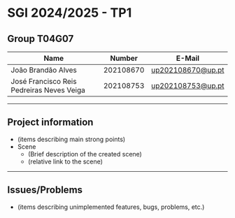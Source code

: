 # SGI 2024/2025 - TP1

## Group T04G07
| Name                                      | Number    | E-Mail             |
| ----------------------------------------- | --------- | ------------------ |
| João Brandão Alves                        | 202108670 | up202108670@up.pt  |
| José Francisco Reis Pedreiras Neves Veiga | 202108753 | up202108753@up.pt  |

----
## Project information

- (items describing main strong points)
- Scene
  - (Brief description of the created scene)
  - (relative link to the scene)
----
## Issues/Problems

- (items describing unimplemented features, bugs, problems, etc.)